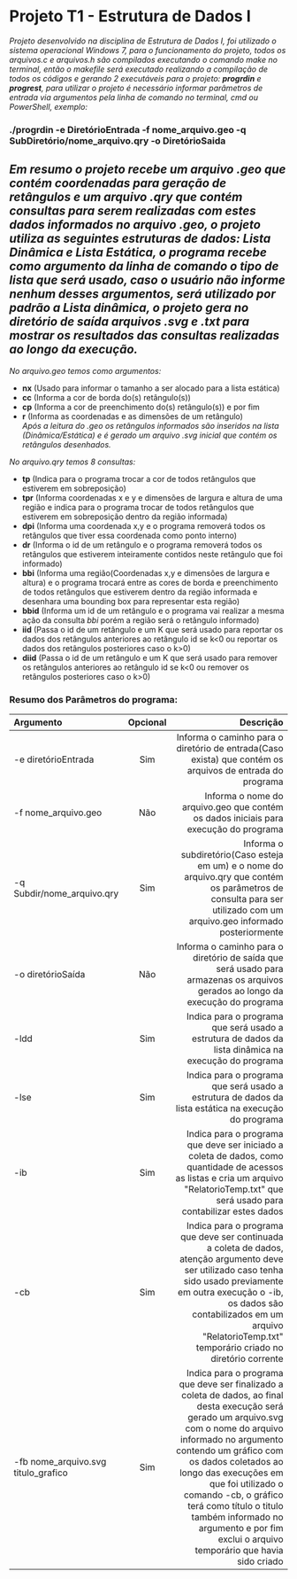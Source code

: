 # Projeto T1 - Estrutura de Dados I
*Projeto desenvolvido na disciplina de Estrutura de Dados I, foi utilizado o sistema operacional Windows 7, para o funcionamento do projeto, todos os arquivos.c e arquivos.h são compilados executando o comando make no terminal, então o makefile será executado realizando a compilação de todos os códigos e gerando 2 executáveis para o projeto: **progrdin**
e **progrest**, para utilizar o projeto é necessário informar parâmetros de entrada via argumentos pela linha de comando no terminal, cmd ou PowerShell, exemplo:*

### ./progrdin -e DiretórioEntrada -f nome_arquivo.geo -q SubDiretório/nome_arquivo.qry -o DiretórioSaida

*Em resumo o projeto recebe um arquivo .geo que contém coordenadas para geração de retângulos e um arquivo .qry que contém consultas para serem realizadas com estes dados informados no arquivo .geo, o projeto utiliza as seguintes estruturas de dados: **Lista Dinâmica** e **Lista Estática**, o programa recebe como argumento da linha de comando o tipo de lista que será usado, caso o usuário não informe nenhum desses argumentos, será utilizado por padrão a **Lista dinâmica**, o projeto gera no diretório de saída arquivos .svg e .txt para mostrar os resultados das consultas realizadas ao longo da execução.*
---
*No arquivo.geo temos como argumentos:*
- **nx** (Usado para informar o tamanho a ser alocado para a lista estática)
- **cc** (Informa a cor de borda do(s) retângulo(s))
- **cp** (Informa a cor de preenchimento do(s) retângulo(s)) e por fim 
- **r** (Informa as coordenadas e as dimensões de um retângulo)  
*Após a leitura do .geo os retângulos informados são inseridos na lista (Dinâmica/Estática) e é gerado um arquivo .svg inicial que contém os retângulos desenhados.*

*No arquivo.qry temos 8 consultas:*
- **tp** (Indica para o programa trocar a cor de todos retângulos que estiverem em sobreposição)
- **tpr** (Informa coordenadas x e y e dimensões de largura e altura de uma região e indica para o programa trocar de todos retângulos que estiverem em sobreposição dentro da região informada)
- **dpi** (Informa uma coordenada x,y e o programa removerá todos os retângulos que tiver essa coordenada como ponto interno)
- **dr** (Informa o id de um retângulo e o programa removerá todos os retângulos que estiverem inteiramente contidos neste retângulo que foi informado)
- **bbi** (Informa uma região(Coordenadas x,y e dimensões de largura e altura) e o programa trocará entre as cores de borda e preenchimento de todos retângulos que estiverem dentro da região informada e desenhara uma bounding box para representar esta região)
- **bbid** (Informa um id de um retângulo e o programa vai realizar a mesma ação da consulta *bbi* porém a região será o retângulo informado)
- **iid** (Passa o id de um retângulo e um K que será usado para reportar os dados dos retângulos anteriores ao retângulo id se k<0 ou reportar os dados dos retângulos posteriores caso o k>0)
- **diid** (Passa o id de um retângulo e um K que será usado para remover os retângulos anteriores ao retângulo id se k<0 ou remover os retângulos posteriores caso o k>0)

### Resumo dos Parâmetros do programa:
|  Argumento  | Opcional  |    Descrição   |
| :---         |     :---:      |          ---: |
| -e diretórioEntrada   | Sim     | Informa o caminho para o diretório de entrada(Caso exista) que contém os arquivos de entrada do programa    |
| -f nome_arquivo.geo    | Não      | Informa o nome do arquivo.geo que contém os dados iniciais para execução do programa      |
| -q Subdir/nome_arquivo.qry   | Sim    | Informa o subdiretório(Caso esteja em um) e o nome do arquivo.qry que contém os parâmetros de consulta para ser utilizado com um arquivo.geo informado posteriormente    |
| -o diretórioSaída   | Não     | Informa o caminho para o diretório de saída que será usado para armazenas os arquivos gerados ao longo da execução do programa    |
| -ldd    | Sim      | Indica para o programa que será usado a estrutura de dados da lista dinâmica na execução do programa      |
| -lse    | Sim      | Indica para o programa que será usado a estrutura de dados da lista estática na execução do programa      |
| -ib    | Sim     | Indica para o programa que deve ser iniciado a coleta de dados, como quantidade de acessos as listas e cria um arquivo "RelatorioTemp.txt" que será usado para contabilizar estes dados     |
| -cb    | Sim     | Indica para o programa que deve ser continuada a coleta de dados, atenção argumento deve ser utilizado caso tenha sido usado previamente em outra execução o -ib, os dados são contabilizados em um arquivo "RelatorioTemp.txt" temporário criado no diretório corrente     |
| -fb nome_arquivo.svg titulo_grafico   | Sim     | Indica para o programa que deve ser finalizado a coleta de dados, ao final desta execução será gerado um arquivo.svg com o nome do arquivo informado no argumento contendo um gráfico com os dados coletados ao longo das execuções em que foi utilizado o comando -cb, o gráfico terá como título o titulo também informado no argumento e por fim exclui o arquivo temporário que havia sido criado     | 



